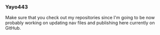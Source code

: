 ### Yayo443

Make sure that you check out my repositories since I'm going to be now probably working on updating nav files and publishing here currently on GitHub.
